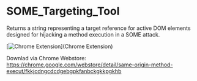 # SOME_Targeting_Tool
Returns a string representing a target reference for active DOM elements designed for hijacking a method execution in a SOME attack.


[![Chrome Extension](https://lh3.googleusercontent.com/3Cu4kxlR3yha8-tTlO4sTU_e5cmVyz1QZPgbZiLXrOgTtiiU57jc0SJQkxjetBRjlY080ZRpWOyhoA9-Q-SSZuB29Q=s1280-w1280-h800)](Chrome Extension)


Downlad via Chrome Webstore:
https://chrome.google.com/webstore/detail/same-origin-method-execut/fkkjcdngcdcdgebgpkfanbckgkkpgkhb
